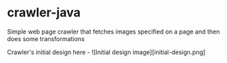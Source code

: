 # crawler-java
Simple web page crawler that fetches images specified on a page and then does some transformations

Crawler's initial design here - ![Initial design image][initial-design.png]

